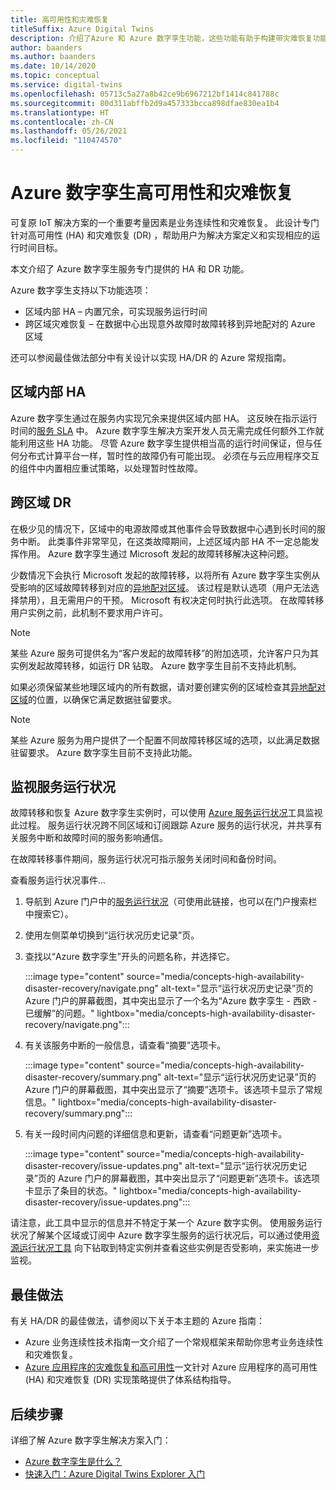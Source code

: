 ```yaml
---
title: 高可用性和灾难恢复
titleSuffix: Azure Digital Twins
description: 介绍了Azure 和 Azure 数字孪生功能，这些功能有助于构建带灾难恢复功能的 Azure IoT 高可用性解决方案。
author: baanders
ms.author: baanders
ms.date: 10/14/2020
ms.topic: conceptual
ms.service: digital-twins
ms.openlocfilehash: 05713c5a27a8b42ce9b6967212bf1414c841788c
ms.sourcegitcommit: 80d311abffb2d9a457333bcca898dfae830ea1b4
ms.translationtype: HT
ms.contentlocale: zh-CN
ms.lasthandoff: 05/26/2021
ms.locfileid: "110474570"
---
```

# <a name="azure-digital-twins-high-availability-and-disaster-recovery"></a>Azure 数字孪生高可用性和灾难恢复

可复原 IoT 解决方案的一个重要考量因素是业务连续性和灾难恢复。 此设计专门针对高可用性 (HA) 和灾难恢复 (DR) ，帮助用户为解决方案定义和实现相应的运行时间目标。

本文介绍了 Azure 数字孪生服务专门提供的 HA 和 DR 功能。

Azure 数字孪生支持以下功能选项：
* 区域内部 HA – 内置冗余，可实现服务运行时间
* 跨区域灾难恢复 – 在数据中心出现意外故障时故障转移到异地配对的 Azure 区域

还可以参阅最佳做法部分中有关设计以实现 HA/DR 的 Azure 常规指南。

## <a name="intra-region-ha"></a>区域内部 HA
 
Azure 数字孪生通过在服务内实现冗余来提供区域内部 HA。 这反映在指示运行时间的[服务 SLA](https://azure.microsoft.com/support/legal/sla/digital-twins) 中。 Azure 数字孪生解决方案开发人员无需完成任何额外工作就能利用这些 HA 功能。 尽管 Azure 数字孪生提供相当高的运行时间保证，但与任何分布式计算平台一样，暂时性的故障仍有可能出现。 必须在与云应用程序交互的组件中内置相应重试策略，以处理暂时性故障。

## <a name="cross-region-dr"></a>跨区域 DR

在极少见的情况下，区域中的电源故障或其他事件会导致数据中心遇到长时间的服务中断。 此类事件非常罕见，在这类故障期间，上述区域内部 HA 不一定总能发挥作用。 Azure 数字孪生通过 Microsoft 发起的故障转移解决这种问题。

少数情况下会执行 Microsoft 发起的故障转移，以将所有 Azure 数字孪生实例从受影响的区域故障转移到对应的[异地配对区域](../best-practices-availability-paired-regions.md)。 该过程是默认选项（用户无法选择禁用），且无需用户的干预。 Microsoft 有权决定何时执行此选项。 在故障转移用户实例之前，此机制不要求用户许可。

>[!NOTE]
> 某些 Azure 服务可提供名为“客户发起的故障转移”的附加选项，允许客户只为其实例发起故障转移，如运行 DR 钻取。 Azure 数字孪生目前不支持此机制。 

如果必须保留某些地理区域内的所有数据，请对要创建实例的区域检查其[异地配对区域](../best-practices-availability-paired-regions.md#azure-regional-pairs)的位置，以确保它满足数据驻留要求。

>[!NOTE]
> 某些 Azure 服务为用户提供了一个配置不同故障转移区域的选项，以此满足数据驻留要求。 Azure 数字孪生目前不支持此功能。 

## <a name="monitor-service-health"></a>监视服务运行状况

故障转移和恢复 Azure 数字孪生实例时，可以使用 [Azure 服务运行状况](../service-health/service-health-overview.md)工具监视此过程。 服务运行状况跨不同区域和订阅跟踪 Azure 服务的运行状况，并共享有关服务中断和故障时间的服务影响通信。

在故障转移事件期间，服务运行状况可指示服务关闭时间和备份时间。

查看服务运行状况事件...
1. 导航到 Azure 门户中的[服务运行状况](https://portal.azure.com/?feature.customportal=false#blade/Microsoft_Azure_Health/AzureHealthBrowseBlade/serviceIssues)（可使用此链接，也可以在门户搜索栏中搜索它）。
1. 使用左侧菜单切换到“运行状况历史记录”页。
1. 查找以“Azure 数字孪生”开头的问题名称，并选择它。

    :::image type="content" source="media/concepts-high-availability-disaster-recovery/navigate.png" alt-text="显示“运行状况历史记录”页的 Azure 门户的屏幕截图，其中突出显示了一个名为“Azure 数字孪生 - 西欧 - 已缓解”的问题。" lightbox="media/concepts-high-availability-disaster-recovery/navigate.png":::

1. 有关该服务中断的一般信息，请查看“摘要”选项卡。

    :::image type="content" source="media/concepts-high-availability-disaster-recovery/summary.png" alt-text="显示“运行状况历史记录”页的 Azure 门户的屏幕截图，其中突出显示了“摘要”选项卡。该选项卡显示了常规信息。" lightbox="media/concepts-high-availability-disaster-recovery/summary.png":::
1. 有关一段时间内问题的详细信息和更新，请查看“问题更新”选项卡。

    :::image type="content" source="media/concepts-high-availability-disaster-recovery/issue-updates.png" alt-text="显示“运行状况历史记录”页的 Azure 门户的屏幕截图，其中突出显示了“问题更新”选项卡。该选项卡显示了条目的状态。" lightbox="media/concepts-high-availability-disaster-recovery/issue-updates.png":::


请注意，此工具中显示的信息并不特定于某一个 Azure 数字实例。 使用服务运行状况了解某个区域或订阅中 Azure 数字孪生服务的运行状况后，可以通过使用[资源运行状况工具](troubleshoot-resource-health.md) 向下钻取到特定实例并查看这些实例是否受影响，来实施进一步监视。

## <a name="best-practices"></a>最佳做法

有关 HA/DR 的最佳做法，请参阅以下关于本主题的 Azure 指南： 
* Azure 业务连续性技术指南一文介绍了一个常规框架来帮助你思考业务连续性和灾难恢复。 
* [Azure 应用程序的灾难恢复和高可用性](/azure/architecture/framework/resiliency/backup-and-recovery)一文针对 Azure 应用程序的高可用性 (HA) 和灾难恢复 (DR) 实现策略提供了体系结构指导。

## <a name="next-steps"></a>后续步骤 

详细了解 Azure 数字孪生解决方案入门：
 
* [Azure 数字孪生是什么？](overview.md)
* [快速入门：Azure Digital Twins Explorer 入门](quickstart-azure-digital-twins-explorer.md)
